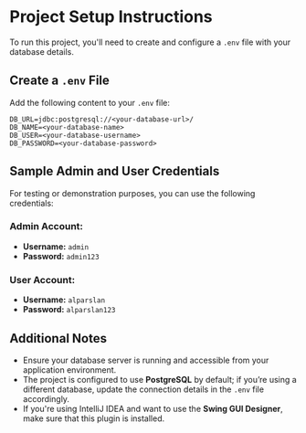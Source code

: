 # Project Setup Instructions

To run this project, you'll need to create and configure a `.env` file with your database details.

## Create a `.env` File

Add the following content to your `.env` file:

```env
DB_URL=jdbc:postgresql://<your-database-url>/
DB_NAME=<your-database-name>
DB_USER=<your-database-username>
DB_PASSWORD=<your-database-password>
```

## Sample Admin and User Credentials

For testing or demonstration purposes, you can use the following credentials:

### Admin Account:
- **Username:** `admin`
- **Password:** `admin123`

### User Account:
- **Username:** `alparslan`
- **Password:** `alparslan123`


## Additional Notes

- Ensure your database server is running and accessible from your application environment.
- The project is configured to use **PostgreSQL** by default; if you’re using a different database, update the connection details in the `.env` file accordingly.
- If you're using IntelliJ IDEA and want to use the **Swing GUI Designer**, make sure that this plugin is installed.


